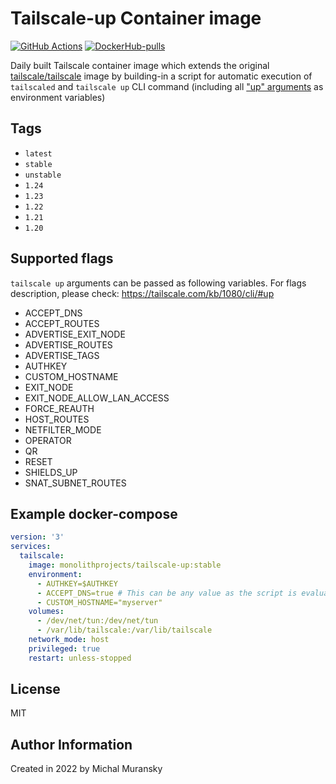 # Tailscale-up Container image

[![GitHub Actions](https://github.com/MonolithProjects/docker-tailscale-up/workflows/Build%20image/badge.svg)](https://github.com/MonolithProjects/docker-tailscale-up/actions)
[![DockerHub-pulls](https://img.shields.io/docker/pulls/monolithprojects/tailscale-up)](https://hub.docker.com/repository/docker/monolithprojects/tailscale-up)

Daily built Tailscale container image which extends the original [tailscale/tailscale](https://hub.docker.com/r/tailscale/tailscale) image by building-in a script for automatic execution of `tailscaled` and `tailscale up` CLI command (including all ["up" arguments](https://tailscale.com/kb/1080/cli/#up) as environment variables)

## Tags

- `latest`
- `stable`
- `unstable`
- `1.24`
- `1.23`
- `1.22`
- `1.21`
- `1.20`

## Supported flags

`tailscale up` arguments can be passed as following variables.
For flags description, please check: https://tailscale.com/kb/1080/cli/#up

- ACCEPT_DNS
- ACCEPT_ROUTES
- ADVERTISE_EXIT_NODE
- ADVERTISE_ROUTES
- ADVERTISE_TAGS
- AUTHKEY
- CUSTOM_HOSTNAME
- EXIT_NODE
- EXIT_NODE_ALLOW_LAN_ACCESS
- FORCE_REAUTH
- HOST_ROUTES
- NETFILTER_MODE
- OPERATOR
- QR
- RESET
- SHIELDS_UP
- SNAT_SUBNET_ROUTES

## Example docker-compose

```yaml
version: '3'
services:
  tailscale:
    image: monolithprojects/tailscale-up:stable
    environment:
      - AUTHKEY=$AUTHKEY
      - ACCEPT_DNS=true # This can be any value as the script is evaluating only if the variable is set.
      - CUSTOM_HOSTNAME="myserver"
    volumes:
      - /dev/net/tun:/dev/net/tun
      - /var/lib/tailscale:/var/lib/tailscale
    network_mode: host
    privileged: true
    restart: unless-stopped
```

## License

MIT

## Author Information

Created in 2022 by Michal Muransky

